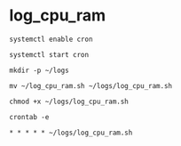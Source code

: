 # log_cpu_ram

```
systemctl enable cron
```

```
systemctl start cron
```

```
mkdir -p ~/logs
```

```
mv ~/log_cpu_ram.sh ~/logs/log_cpu_ram.sh
```

```
chmod +x ~/logs/log_cpu_ram.sh
```

```
crontab -e
```

```
* * * * * ~/logs/log_cpu_ram.sh
```
